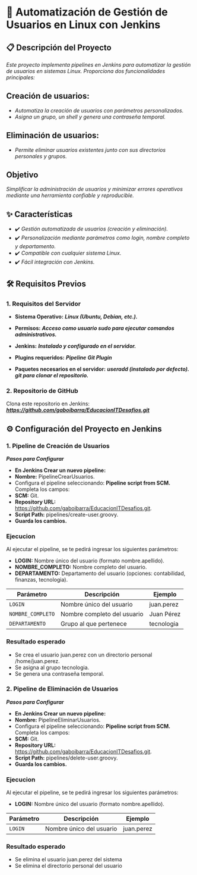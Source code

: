 
# 🚀 **Automatización de Gestión de Usuarios en Linux con Jenkins**

## 📋 Descripción del Proyecto

*Este proyecto implementa pipelines en Jenkins para automatizar la gestión de usuarios en sistemas Linux. Proporciona dos funcionalidades principales:*

## **Creación de usuarios:**

- *Automatiza la creación de usuarios con parámetros personalizados.*
- *Asigna un grupo, un shell y genera una contraseña temporal.*

## **Eliminación de usuarios:**

- *Permite eliminar usuarios existentes junto con sus directorios personales y grupos.*

## **Objetivo**
*Simplificar la administración de usuarios y minimizar errores operativos mediante una herramienta confiable y reproducible.*

## ✨ **Características**
 * ✔️ *Gestión automatizada de usuarios (creación y eliminación).*
 * ✔️ *Personalización mediante parámetros como login, nombre completo y departamento.*
 * ✔️ *Compatible con cualquier sistema Linux.*
 * ✔️ *Fácil integración con Jenkins.*

## 🛠️ Requisitos Previos
### 1. Requisitos del Servidor
* **Sistema Operativo:**  ***Linux (Ubuntu, Debian, etc.).***
* **Permisos:**  ***Acceso como usuario sudo para ejecutar comandos administrativos.***

* **Jenkins:**
***Instalado y configurado en el servidor.***
* **Plugins requeridos:**
***Pipeline***
***Git Plugin***

* **Paquetes necesarios en el servidor:**
***useradd (instalado por defecto).***
***git para clonar el repositorio.***

### 2. Repositorio de GitHub
Clona este repositorio en Jenkins:
***https://github.com/gaboibarra/EducacionITDesafios.git***

## ⚙️ Configuración del Proyecto en Jenkins
### 1. Pipeline de Creación de Usuarios
***Pasos para Configurar***
* **En Jenkins Crear un nuevo pipeline:**
* **Nombre:** PipelineCrearUsuarios.
* Configura el pipeline seleccionando: **Pipeline script from SCM.**
Completa los campos:
* **SCM:** Git.
* **Repository URL:** https://github.com/gaboibarra/EducacionITDesafios.git.
* **Script Path:** pipelines/create-user.groovy.
* **Guarda los cambios.**

### Ejecucion
Al ejecutar el pipeline, se te pedirá ingresar los siguientes parámetros:

* **LOGIN:** Nombre único del usuario (formato nombre.apellido).
* **NOMBRE_COMPLETO:** Nombre completo del usuario.
* **DEPARTAMENTO:** Departamento del usuario (opciones: contabilidad, finanzas, tecnologia).

| Parámetro       | Descripción                 | Ejemplo        |
|-----------------|-----------------------------|----------------|
| `LOGIN`         | Nombre único del usuario    | juan.perez     |
| `NOMBRE_COMPLETO` | Nombre completo del usuario | Juan Pérez     |
| `DEPARTAMENTO`  | Grupo al que pertenece      | tecnologia     |

### Resultado esperado
* Se crea el usuario juan.perez con un directorio personal /home/juan.perez.
* Se asigna al grupo tecnologia.
* Se genera una contraseña temporal.

### 2. Pipeline de Eliminación de Usuarios
***Pasos para Configurar***
* **En Jenkins Crear un nuevo pipeline:**
* **Nombre:** PipelineEliminarUsuarios.
* Configura el pipeline seleccionando: **Pipeline script from SCM.**
Completa los campos:
* **SCM:** Git.
* **Repository URL:** https://github.com/gaboibarra/EducacionITDesafios.git.
* **Script Path:** pipelines/delete-user.groovy.
* **Guarda los cambios.**

### Ejecucion
Al ejecutar el pipeline, se te pedirá ingresar los siguientes parámetros:

* **LOGIN:** Nombre único del usuario (formato nombre.apellido).

| Parámetro       | Descripción                 | Ejemplo        |
|-----------------|-----------------------------|----------------|
| `LOGIN`         | Nombre único del usuario    | juan.perez     |

### Resultado esperado
* Se elimina el usuario juan.perez del sistema
* Se elimina el directorio personal del usuario

